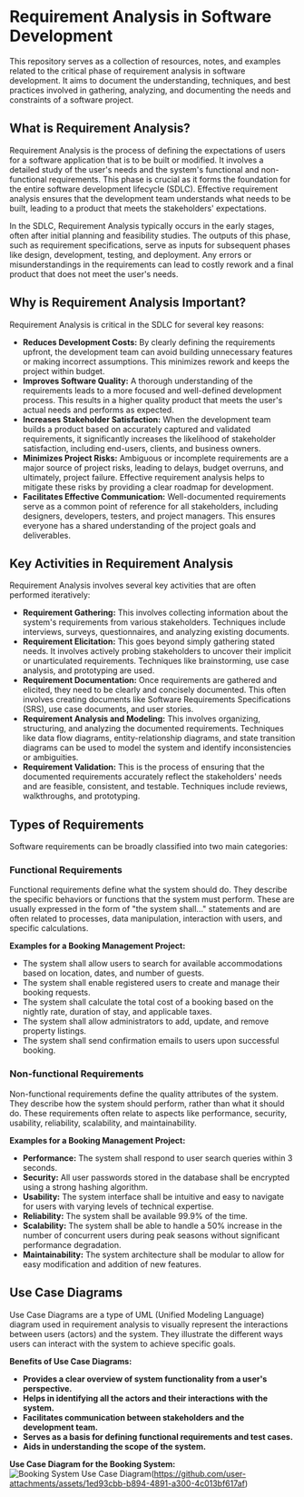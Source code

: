 # Requirement Analysis in Software Development

This repository serves as a collection of resources, notes, and examples related to the critical phase of requirement analysis in software development. It aims to document the understanding, techniques, and best practices involved in gathering, analyzing, and documenting the needs and constraints of a software project.

## What is Requirement Analysis?

Requirement Analysis is the process of defining the expectations of users for a software application that is to be built or modified. It involves a detailed study of the user's needs and the system's functional and non-functional requirements. This phase is crucial as it forms the foundation for the entire software development lifecycle (SDLC). Effective requirement analysis ensures that the development team understands what needs to be built, leading to a product that meets the stakeholders' expectations.

In the SDLC, Requirement Analysis typically occurs in the early stages, often after initial planning and feasibility studies. The outputs of this phase, such as requirement specifications, serve as inputs for subsequent phases like design, development, testing, and deployment. Any errors or misunderstandings in the requirements can lead to costly rework and a final product that does not meet the user's needs.

## Why is Requirement Analysis Important?

Requirement Analysis is critical in the SDLC for several key reasons:

* **Reduces Development Costs:** By clearly defining the requirements upfront, the development team can avoid building unnecessary features or making incorrect assumptions. This minimizes rework and keeps the project within budget.
* **Improves Software Quality:** A thorough understanding of the requirements leads to a more focused and well-defined development process. This results in a higher quality product that meets the user's actual needs and performs as expected.
* **Increases Stakeholder Satisfaction:** When the development team builds a product based on accurately captured and validated requirements, it significantly increases the likelihood of stakeholder satisfaction, including end-users, clients, and business owners.
* **Minimizes Project Risks:** Ambiguous or incomplete requirements are a major source of project risks, leading to delays, budget overruns, and ultimately, project failure. Effective requirement analysis helps to mitigate these risks by providing a clear roadmap for development.
* **Facilitates Effective Communication:** Well-documented requirements serve as a common point of reference for all stakeholders, including designers, developers, testers, and project managers. This ensures everyone has a shared understanding of the project goals and deliverables.

## Key Activities in Requirement Analysis

Requirement Analysis involves several key activities that are often performed iteratively:

* **Requirement Gathering:** This involves collecting information about the system's requirements from various stakeholders. Techniques include interviews, surveys, questionnaires, and analyzing existing documents.
* **Requirement Elicitation:** This goes beyond simply gathering stated needs. It involves actively probing stakeholders to uncover their implicit or unarticulated requirements. Techniques like brainstorming, use case analysis, and prototyping are used.
* **Requirement Documentation:** Once requirements are gathered and elicited, they need to be clearly and concisely documented. This often involves creating documents like Software Requirements Specifications (SRS), use case documents, and user stories.
* **Requirement Analysis and Modeling:** This involves organizing, structuring, and analyzing the documented requirements. Techniques like data flow diagrams, entity-relationship diagrams, and state transition diagrams can be used to model the system and identify inconsistencies or ambiguities.
* **Requirement Validation:** This is the process of ensuring that the documented requirements accurately reflect the stakeholders' needs and are feasible, consistent, and testable. Techniques include reviews, walkthroughs, and prototyping.

## Types of Requirements

Software requirements can be broadly classified into two main categories:

### Functional Requirements

Functional requirements define what the system should do. They describe the specific behaviors or functions that the system must perform. These are usually expressed in the form of "the system shall..." statements and are often related to processes, data manipulation, interaction with users, and specific calculations.

**Examples for a Booking Management Project:**

* The system shall allow users to search for available accommodations based on location, dates, and number of guests.
* The system shall enable registered users to create and manage their booking requests.
* The system shall calculate the total cost of a booking based on the nightly rate, duration of stay, and applicable taxes.
* The system shall allow administrators to add, update, and remove property listings.
* The system shall send confirmation emails to users upon successful booking.

### Non-functional Requirements

Non-functional requirements define the quality attributes of the system. They describe how the system should perform, rather than what it should do. These requirements often relate to aspects like performance, security, usability, reliability, scalability, and maintainability.

**Examples for a Booking Management Project:**

* **Performance:** The system shall respond to user search queries within 3 seconds.
* **Security:** All user passwords stored in the database shall be encrypted using a strong hashing algorithm.
* **Usability:** The system interface shall be intuitive and easy to navigate for users with varying levels of technical expertise.
* **Reliability:** The system shall be available 99.9% of the time.
* **Scalability:** The system shall be able to handle a 50% increase in the number of concurrent users during peak seasons without significant performance degradation.
* **Maintainability:** The system architecture shall be modular to allow for easy modification and addition of new features.


## Use Case Diagrams

Use Case Diagrams are a type of UML (Unified Modeling Language) diagram used in requirement analysis to visually represent the interactions between users (actors) and the system. They illustrate the different ways users can interact with the system to achieve specific goals.

**Benefits of Use Case Diagrams:**

* **Provides a clear overview of system functionality from a user's perspective.**
* **Helps in identifying all the actors and their interactions with the system.**
* **Facilitates communication between stakeholders and the development team.**
* **Serves as a basis for defining functional requirements and test cases.**
* **Aids in understanding the scope of the system.**

**Use Case Diagram for the Booking System:**
![Booking System Use Case Diagram](alx-booking-uc.png)(https://github.com/user-attachments/assets/1ed93cbb-b894-4891-a300-4c013bf617af)


